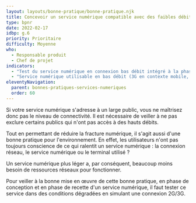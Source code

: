 ```yaml
---
layout: layouts/bonne-pratique/bonne-pratique.njk
title: Concevoir un service numérique compatible avec des faibles débits
type: bpnr
date: 2022-02-17
idbp: g.6
priority: Prioritaire
difficulty: Moyenne
who:
  - Responsable produit
  - Chef de projet
indicators:
  - "Test du service numérique en connexion bas débit intégré à la phase de recette des fonctionnalités : oui / non"
  - "Service numérique utilisable en bas débit (3G en contexte mobile, connexion 512 Kb en contexte fixe) : oui / non"
eleventyNavigation:
  parent: bonnes-pratiques-services-numeriques
  order: 60
---
```


Si votre service numérique s'adresse à un large public, vous ne maîtrisez donc pas le niveau de connectivité. Il est nécessaire de  veiller à ne pas exclure certains publics qui n'ont pas accès à des hauts débits.

Tout en permettant de réduire la fracture numérique, il s'agit aussi d'une bonne pratique pour l'environnement. En effet, les utilisateurs n'ont pas toujours conscience de ce qui ralentit un service numérique : la connexion réseau, le service numérique ou le terminal utilisé ?

Un service numérique plus léger a, par conséquent, beaucoup moins besoin de ressources réseaux pour fonctionner.

Pour veiller à la bonne mise en œuvre de cette bonne pratique, en phase de conception et en phase de recette d'un service numérique, il faut tester ce service dans des conditions dégradées en simulant une connexion 2G/3G.
